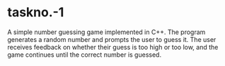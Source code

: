 # taskno.-1
A simple number guessing game implemented in C++. The program generates a random number and prompts the user to guess it. The user receives feedback on whether their guess is too high or too low, and the game continues until the correct number is guessed. 
